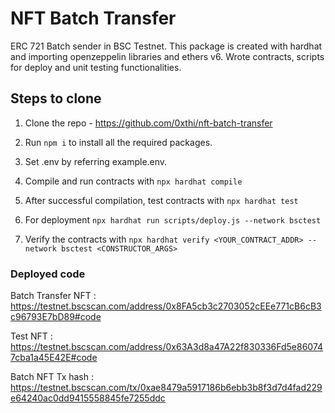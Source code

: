 # NFT Batch Transfer

ERC 721 Batch sender in BSC Testnet. This package is created with hardhat and importing openzeppelin libraries and ethers v6. Wrote contracts, scripts for deploy and unit testing functionalities.

## Steps to clone

1. Clone the repo - https://github.com/0xthi/nft-batch-transfer

2. Run `npm i` to install all the required packages.

3. Set .env by referring example.env.

4. Compile and run contracts with `npx hardhat compile`

5. After successful compilation, test contracts with `npx hardhat test`

6. For deployment `npx hardhat run scripts/deploy.js --network bsctest`

7. Verify the contracts with `npx hardhat verify <YOUR_CONTRACT_ADDR> --network bsctest <CONSTRUCTOR_ARGS>`


### Deployed code

Batch Transfer NFT : https://testnet.bscscan.com/address/0x8FA5cb3c2703052cEEe771cB6cB3c96793E7bD89#code

Test NFT : https://testnet.bscscan.com/address/0x63A3d8a47A22f830336Fd5e860747cba1a45E42E#code

Batch NFT Tx hash : https://testnet.bscscan.com/tx/0xae8479a5917186b6ebb3b8f3d7d4fad229e64240ac0dd9415558845fe7255ddc
